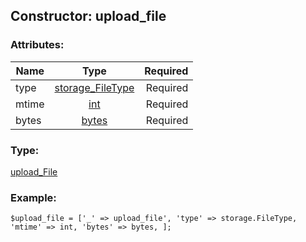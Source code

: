 ## Constructor: upload\_file  

### Attributes:

| Name     |    Type       | Required |
|----------|:-------------:|---------:|
|type|[storage\_FileType](../types/storage_FileType.md) | Required|
|mtime|[int](../types/int.md) | Required|
|bytes|[bytes](../types/bytes.md) | Required|
### Type: 

[upload\_File](../types/upload_File.md)
### Example:

```
$upload_file = ['_' => upload_file', 'type' => storage.FileType, 'mtime' => int, 'bytes' => bytes, ];
```